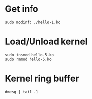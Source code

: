 # Get info
`sudo modinfo ./hello-1.ko`

# Load/Unload kernel
```
sudo insmod hello-5.ko
sudo rmmod hello-5.ko
```

# Kernel ring buffer
`dmesg | tail -1`
